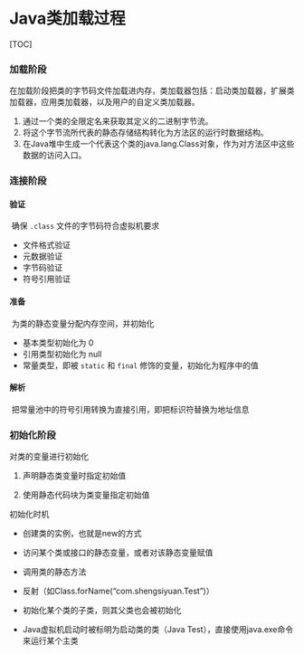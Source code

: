 # Java类加载过程

[TOC]

### 加载阶段

​		在加载阶段把类的字节码文件加载进内存，类加载器包括：启动类加载器，扩展类加载器，应用类加载器，以及用户的自定义类加载器。

1. 通过一个类的全限定名来获取其定义的二进制字节流。
2. 将这个字节流所代表的静态存储结构转化为方法区的运行时数据结构。
3. 在Java堆中生成一个代表这个类的java.lang.Class对象，作为对方法区中这些数据的访问入口。

### 连接阶段

#### 验证

​		确保 `.class` 文件的字节码符合虚拟机要求

- 文件格式验证
- 元数据验证
- 字节码验证
- 符号引用验证

#### 准备

​		为类的静态变量分配内存空间，并初始化

- 基本类型初始化为 0
- 引用类型初始化为 null
- 常量类型，即被 `static` 和 `final` 修饰的变量，初始化为程序中的值

#### 解析

​		把常量池中的符号引用转换为直接引用，即把标识符替换为地址信息

### 初始化阶段

对类的变量进行初始化

1. 声明静态类变量时指定初始值

2. 使用静态代码块为类变量指定初始值

初始化时机

- 创建类的实例，也就是new的方式

- 访问某个类或接口的静态变量，或者对该静态变量赋值

- 调用类的静态方法

- 反射（如Class.forName(“com.shengsiyuan.Test”)）

- 初始化某个类的子类，则其父类也会被初始化

- Java虚拟机启动时被标明为启动类的类（Java Test），直接使用java.exe命令来运行某个主类


